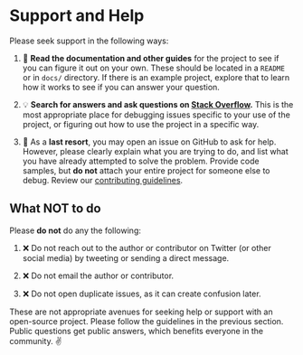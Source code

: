 
# Support and Help
Please seek support in the following ways:

1. :book: **Read the documentation and other guides** for the project to see if you can figure it out on your own. These should be located in a `README` or in `docs/` directory. If there is an example project, explore that to learn how it works to see if you can answer your question.

1. :bulb: **Search for answers and ask questions on [Stack Overflow](https://stackoverflow.com).** This is the most appropriate place for debugging issues specific to your use of the project, or figuring out how to use the project in a specific way.

1. :memo: As a **last resort**, you may open an issue on GitHub to ask for help. However, please clearly explain what you are trying to do, and list what you have already attempted to solve the problem. Provide code samples, but **do not** attach your entire project for someone else to debug. Review our [contributing guidelines](https://github.com/jessesquires/.github/blob/master/CONTRIBUTING.md).

## What NOT to do 

Please **do not** do any the following:

1. :x: Do not reach out to the author or contributor on Twitter (or other social media) by tweeting or sending a direct message.

1. :x: Do not email the author or contributor.

1. :x: Do not open duplicate issues, as it can create confusion later.

These are not appropriate avenues for seeking help or support with an open-source project. Please follow the guidelines in the previous section. Public questions get public answers, which benefits everyone in the community. ✌️
